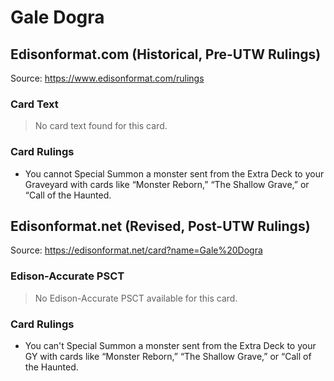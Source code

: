 # Gale Dogra

## Edisonformat.com (Historical, Pre-UTW Rulings)

Source: https://www.edisonformat.com/rulings

### Card Text

> No card text found for this card.

### Card Rulings

*   You cannot Special Summon a monster sent from the Extra Deck to your Graveyard with cards like “Monster Reborn,” “The Shallow Grave,” or “Call of the Haunted.

## Edisonformat.net (Revised, Post-UTW Rulings)

Source: https://edisonformat.net/card?name=Gale%20Dogra

### Edison-Accurate PSCT

> No Edison-Accurate PSCT available for this card.

### Card Rulings

*   You can't Special Summon a monster sent from the Extra Deck to your GY with cards like “Monster Reborn,” “The Shallow Grave,” or “Call of the Haunted.
            